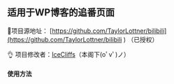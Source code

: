 ## 适用于WP博客的追番页面
💖项目源地址： [https://github.com/TaylorLottner/bilibili](https://github.com/TaylorLottner/bilibili ) （已授权）

👌 项目修改者：[IceCliffs](https://www.icecliffs.cn)（本阁下(oﾟvﾟ)ノ）

#### 使用方法

